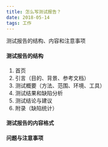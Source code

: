 ```yaml
---
title: 怎么写测试报告？
date: 2018-05-14
tags: 工作
---
```


测试报告的结构、内容和注意事项
 <!-- more -->

 #### 测试报告的结构
 1. 首页
 2. 引言（目的、背景、参考文档）
 3. 测试概要（方法、范围、环境、工具）
 4. 测试结果和缺陷分析
 5. 测试结论与建议
 6. 附录（缺陷统计）

 #### 测试报告的内容格式

 #### 问题与注意事项

